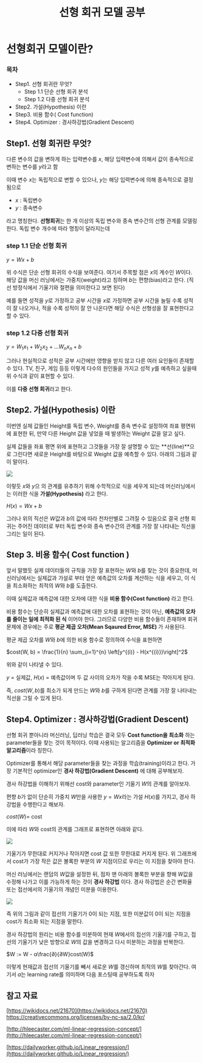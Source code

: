 ﻿---
title:  "선형 회귀 모델 공부"

categories:
  - Machine Learning
tags:
  - Study, Machine Learning

---

# 선형회귀 모델이란?
### 목차

-  Step1. 선형 회귀란 무엇?
	* Step 1.1 단순 선형 회귀 분석
	* Step 1.2 다중 선형 회귀 분석
-  Step2. 가설(Hypothesis) 이란
-  Step3. 비용 함수( Cost function)
-  Step4.  Optimizer : 경사하강법(Gradient Descent)


## Step1. 선형 회귀란 무엇?

다른 변수의 값을 변하게 하는 입력변수를 $x$, 해당 입력변수에 의해서 값이 종속적으로 변하는 변수를 $y$라고 함

이때 변수 $x$는 독립적으로 변할 수 있으나, $y$는 해당 입력변수에 의해 종속적으로 결정됨으로 

- $x$ : 독립변수
- $y$ : 종속변수    

라고 명칭한다. **선형회귀**는 한 개 이상의 독립 변수와 종속 변수간의 선형 관계를 모델링 한다. 독립 변수 개수에 따라 명칭이 달라지는데

### step 1.1 단순 선형 회귀

$y = {Wx +b}$

위 수식은 단순 선형 회귀의 수식을 보여준다. 여기서 주목할 점은 $x$의 계수인 $W$이다. 해당 값을 머신 러닝에서는 가중치(weight)라고 칭하며 $b$는 편향(bias)라고 한다.
(직선 방정식에서 기울기와 절편을 의미한다고 보면 된다)

예를 들면 성적을 $y$로 가정하고 공부 시간을 $x$로 가정하면 공부 시간을 늘릴 수록 성적이 잘 나오거나, 적을 수록 성적이 잘 안 나온다면 해당 수식은 선형성을 잘 표현한다고 할 수 있다. 

### step 1.2 다중 선형 회귀

$y = {W_1x_1 + W_2x_2 + ... W_nx_n + b}$

그러나 현실적으로 성적은 공부 시간에만 영향을 받지 않고 다른 여러 요인들이 존재할 수 있다. TV, 친구, 게임 등등 이렇게 다수의 원인들을 가지고 성적 $y$를 예측하고 싶을때 위 수식과 같이 표현할 수 있다.

이를 **다중 선형 회귀**라고 한다.

##  Step2. 가설(Hypothesis) 이란

이번엔 실제 값들인 Height를 독립 변수, Weight를 종속 변수로 설정하여 좌표 평면위에 표현한 뒤, 만약 다른 Height 값을 넣었을 때  발생하는 Weight 값을 알고 싶다.

실제 값들을 좌표 평면 위에 표현하고 그것들을 가장 잘 설명할 수 있는 **선(line)**으로 그린다면 새로운 Height를 바탕으로 Weight 값을 예측할 수 있다. 아래의 그림과 같이 말이다.

![](https://i0.wp.com/hleecaster.com/wp-content/uploads/2019/12/linear01.jpg?w=1200)

이렇듯 $x$와 $y$으 의 관계를 유추하기 위해 수학적으로 식을 세우게 되는데 머신러닝에서는 이러한 식을 **가설(Hypothesis)** 라고 한다.

$H(x) = {Wx + b}$

그러나 위의 직선은 $W$값과 $b$의 값에 따라 천차만별로 그려질 수 있음으로 결국 선형 회귀는 주어진 데이터로 부터 독립 변수와 종속 변수간의 관계를 가장 잘 나타내는 직선을 그리는 일이 된다.

## Step 3.  비용 함수( Cost function )

앞서 말했듯 실제 데이터들의 규칙을 가장 잘 표현하는 $W$와 $b$를 찾는 것이 중요한데, 머신러닝에서는 실제값과 가설로 부터 얻은 예측값의 오차를 계산하는 식을 세우고, 이 식을 최소화하는 최적의   $W$와 $b$를 도출한다.

이때 실제값과 예측값에 대한 오차에 대한 식을 **비용 함수(Cost function)** 라고 한다. 

비용 함수는 단순히 실제값과 예측값에 대한 오차를  표현하는 것이 아닌, **예측값의 오차를 줄이는 일에 최적화 된 식** 이어야 한다.
그러므로 다양한 비용 함수들이 존재하며 회귀 문제에 경우에는 주로 **평균 제곱 오차(Mean Sqaured Error, MSE)** 가 사용된다.

평균 제곱 오차를 $W$와 $b$에 의한 비용 함수로 정의하여 수식을 표현하면

$cost(W, b) = \frac{1}{n} \sum_{i=1}^{n} \left[y^{(i)} - H(x^{(i)})\right]^2$

위와 같이 나타낼 수 있다.

$y$ = 실제값,  $H(x)$ = 예측값이며 두 값 사이의 오차가 작을 수록 MSE는 작아지게 된다.

즉, $cost(W, b)$를 최소가 되게 만드는  $W$와 $b$를 구하게 된다면 관계를 가장 잘 나타내는 직선을 그릴 수 있게 된다.

##  Step4.  Optimizer : 경사하강법(Gradient Descent)

선형 회귀 뿐아니라 머신러닝, 딥러닝 학습은 결국 모두 **Cost function을 최소화** 하는 parameter들을 찾는 것이 목적이다. 
이때 사용되는 알고리즘을 **Optimizer or 최적화 알고리즘**이라 칭한다. 

Optimizer를 통해서 해당 parameter들을 찾는 과정을 학습(training)이라고 한다. 가장 기본적인 optimizer인 **경사 하강법(Gradient Descent)** 에 대해 공부해보자.

경사 하강법을 이해하기 위해선 cost와 parameter인 기울기 $W$의 관계를 알아보자. 

편향 $b$가 없이 단순히 가중치 $W$만을 사용한 $y=Wx$라는 가설 $H(x)$를 가지고, 경사 하강법을 수행한다고 해보자. 

$cost(W)$= cost 

이에 따라 $W$와 cost의 관계를 그래프로 표현하면 아래와 같다.

![](https://wikidocs.net/images/page/21670/%EA%B8%B0%EC%9A%B8%EA%B8%B0%EC%99%80%EC%BD%94%EC%8A%A4%ED%8A%B8.PNG)

기울기가 무한대로 커지거나 작아지면 cost 값 또한 무한대로 커지게 된다. 위 그래프에서 cost가 가장 작은 값은 볼록한 부분의 $W$ 지점이므로 우리는 이 지점을 찾아야 한다.

머신 러닝에서는 랜덤의 $W$값을 설정한 뒤, 점차 맨 아래의 볼록한 부분을 향해 $W$값을 수정해 나가고 이를 가능하게 하는 것이 **경사 하강법** 이다. 경사 하강법은 순간 변화율 또는 접선에서의 기울기의 개념인 미분을 이용한다.

![](https://wikidocs.net/images/page/21670/%EC%A0%91%EC%84%A0%EC%9D%98%EA%B8%B0%EC%9A%B8%EA%B8%B01.PNG)

즉 위의 그림과 같이 접선의 기울기가 0이 되는 지점, 또한 미분값이 0이 되는 지점을 cost가 최소화 되는 지점을 말한다. 

경사 하강법의 원리는 비용 함수를 미분하여 현재 $W$에서의 접선의 기울기를 구하고, 접선의 기울기가 낮은 방향으로 $W$의 값을 변경하고 다시 미분하는 과정을 반복한다.

$W := W - α\frac{∂}{∂W}cost(W)$

이렇게 현재값과 접선의 기울기를 빼서 새로운 $W$를 갱신하며 최적의 $W$를 찾아간다. 
여기서 $a$는 learning rate를 의미하며 다음 포스팅때 공부하도록 하자


## 참고 자료
[https://wikidocs.net/21670](https://wikidocs.net/21670)
https://creativecommons.org/licenses/by-nc-sa/2.0/kr/

[http://hleecaster.com/ml-linear-regression-concept/](http://hleecaster.com/ml-linear-regression-concept/)

[https://dailyworker.github.io/Linear_regression/](https://dailyworker.github.io/Linear_regression/)

